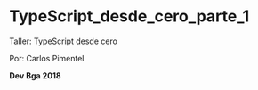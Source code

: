 # TypeScript_desde_cero_parte_1

Taller: TypeScript desde cero 

Por:  Carlos Pimentel

**Dev Bga 2018**
